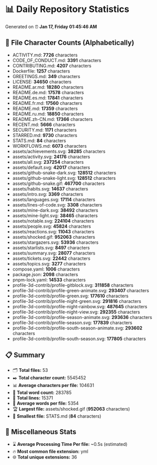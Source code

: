 # 📊 Daily Repository Statistics
Generated on ⏰ **Jan 17, Friday 01:45:46 AM**

## 📂 File Character Counts (Alphabetically)
- ACTIVITY.md: **7726** characters
- CODE_OF_CONDUCT.md: **3391** characters
- CONTRIBUTING.md: **4207** characters
- Dockerfile: **1257** characters
- GREETINGS.md: **349** characters
- LICENSE: **34650** characters
- README.ar.md: **18280** characters
- README.de.md: **17578** characters
- README.es.md: **17841** characters
- README.fr.md: **17560** characters
- README.md: **17359** characters
- README.ru.md: **18850** characters
- README.zh-CN.md: **17366** characters
- RECENT.md: **5666** characters
- SECURITY.md: **1171** characters
- STARRED.md: **9730** characters
- STATS.md: **84** characters
- WORKFLOWS.md: **6073** characters
- assets/achievements.svg: **38285** characters
- assets/activity.svg: **24176** characters
- assets/all.svg: **237254** characters
- assets/default.svg: **42017** characters
- assets/github-snake-dark.svg: **128512** characters
- assets/github-snake-light.svg: **128512** characters
- assets/github-snake.gif: **467700** characters
- assets/habits.svg: **14637** characters
- assets/intro.svg: **3369** characters
- assets/languages.svg: **17114** characters
- assets/lines-of-code.svg: **3308** characters
- assets/mine-dark.svg: **38492** characters
- assets/mine-light.svg: **38465** characters
- assets/notable.svg: **224104** characters
- assets/people.svg: **45824** characters
- assets/reactions.svg: **11043** characters
- assets/shocked.gif: **952063** characters
- assets/stargazers.svg: **53936** characters
- assets/starlists.svg: **8497** characters
- assets/summary.svg: **28077** characters
- assets/tickets.svg: **22442** characters
- assets/topics.svg: **3277** characters
- compose.yaml: **1006** characters
- package.json: **2098** characters
- pnpm-lock.yaml: **14533** characters
- profile-3d-contrib/profile-gitblock.svg: **311858** characters
- profile-3d-contrib/profile-green-animate.svg: **293407** characters
- profile-3d-contrib/profile-green.svg: **177610** characters
- profile-3d-contrib/profile-night-green.svg: **291816** characters
- profile-3d-contrib/profile-night-rainbow.svg: **487645** characters
- profile-3d-contrib/profile-night-view.svg: **292355** characters
- profile-3d-contrib/profile-season-animate.svg: **293636** characters
- profile-3d-contrib/profile-season.svg: **177839** characters
- profile-3d-contrib/profile-south-season-animate.svg: **293602** characters
- profile-3d-contrib/profile-south-season.svg: **177805** characters

## 📋 Summary
- 🗂️ **Total files:** 53
- ✒️ **Total character count:** 5545452
- 📊 **Average characters per file:** 104631
- 📝 **Total word count:** 283785
- 🧾 **Total lines:** 15371
- 📐 **Average words per file:** 5354
- 🏆 **Largest file:** assets/shocked.gif (**952063** characters)
- 🥉 **Smallest file:** STATS.md (**84** characters)

## 🌟 Miscellaneous Stats
- ⌛ **Average Processing Time Per file:** ~0.5s (estimated)
- 🔥 **Most common file extension:** yml
- 🌐 **Total unique extensions:** 36
